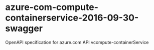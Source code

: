 # azure-com-compute-containerservice-2016-09-30-swagger
OpenAPI specification for azure.com API vcompute-containerService
